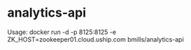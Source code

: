 # analytics-api

Usage:
docker run -d -p 8125:8125 -e ZK_HOST=zookeeper01.cloud.uship.com bmills/analytics-api
